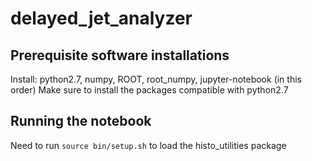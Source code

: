 # delayed_jet_analyzer

## Prerequisite software installations

Install: python2.7, numpy, ROOT, root_numpy, jupyter-notebook (in this order)
Make sure to install the packages compatible with python2.7

## Running the notebook

Need to run `source bin/setup.sh` to load the histo_utilities package
